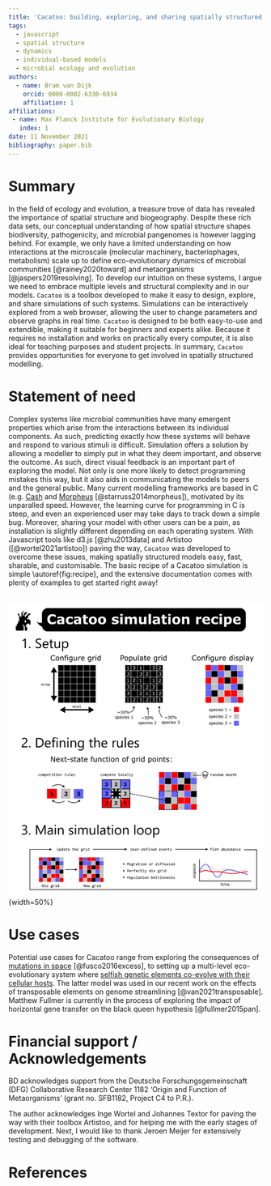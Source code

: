 ```yaml
---
title: 'Cacatoo: building, exploring, and sharing spatially structured models of biological systems'
tags:
  - javascript
  - spatial structure
  - dynamics
  - individual-based models
  - microbial ecology and evolution
authors:
  - name: Bram van Dijk
    orcid: 0000-0002-6330-6934
    affiliation: 1 
affiliations:
 - name: Max Planck Institute for Evolutionary Biology
   index: 1 
date: 11 November 2021
bibliography: paper.bib
---
```



# Summary

In the field of ecology and evolution, a treasure trove of data has revealed the importance of spatial structure and biogeography. Despite these rich data sets, our conceptual understanding of how spatial structure shapes biodiversity, pathogenicity, and microbial pangenomes is however lagging behind. For example, we only have a limited understanding on how interactions at the microscale (molecular machinery, bacteriophages, metabolism) scale up to define eco-evolutionary dynamics of microbial communities [@rainey2020toward] and metaorganisms [@jaspers2019resolving]. To develop our intuition on these systems, I argue we need to embrace multiple levels and structural complexity and in our models. `Cacatoo` is a toolbox developed to make it easy to design, explore, and share simulations of such systems. Simulations can be interactively explored from a web browser, allowing the user to change parameters and observe graphs in real time. `Cacatoo` is designed to be both easy-to-use and extendible, making it suitable for beginners and experts alike. Because it requires no installation and works on practically every computer, it is also ideal for teaching purposes and student projects. In summary, `Cacatoo` provides opportunities for everyone to get involved in spatially structured modelling.

# Statement of need

Complex systems like microbial communities have many emergent properties which arise from the interactions between its individual components. As such, predicting exactly how these systems will behave and respond to various stimuli is difficult. Simulation offers a solution by allowing a modeller to simply put in what they deem important, and observe the outcome. As such, direct visual feedback is an important part of exploring the model. Not only is one more likely to detect programming mistakes this way, but it also aids in communicating the models to peers and the general public. Many current modelling frameworks are based in C (e.g. [Cash](https://tbb.bio.uu.nl/rdb/software.html) and [Morpheus](https://academic.oup.com/bioinformatics/article-abstract/30/9/1331/234757) [@starruss2014morpheus]), motivated by its unparalled speed. However, the learning curve for programming in C is steep, and even an experienced user may take days to track down a simple bug. Moreover, sharing your model with other users can be a pain, as installation is slightly different depending on each operating system. With Javascript tools like d3.js [@zhu2013data] and Artistoo ([@wortel2021artistoo]) paving the way, `Cacatoo` was developed to overcome these issues, making spatially structured models easy, fast, sharable, and customisable. The basic recipe of a Cacatoo simulation is simple \autoref{fig:recipe}, and the extensive documentation comes with plenty of examples to get started right away!<br><br>

![The basic recipe of a Cacatoo simulation contains three ingredients: 1) setup, 2) defining the rules, and 3) setting up the main simulation loop.\label{fig:recipe}](../images/cacatoo_recipe.png){width=50%}

# Use cases

Potential use cases for Cacatoo range from exploring the consequences of [mutations in space](https://bramvandijk88.github.io/cacatoo/example_mutational_jackpot.html) [@fusco2016excess], to setting up a multi-level eco-evolutionary system where [selfish genetic elements co-evolve with their cellular hosts](https://bramvandijk88.github.io/cacatoo/TEs_streamlining/). The latter model was used in our recent work on the effects of transposable elements on genome streamlining [@van2021transposable]. Matthew Fullmer is currently in the process of exploring the impact of horizontal gene transfer on the black queen hypothesis [@fullmer2015pan].

# Financial support / Acknowledgements

BD acknowledges support from the Deutsche Forschungsgemeinschaft (DFG) Collaborative Research Center 1182
‘Origin and Function of Metaorganisms’ (grant no. SFB1182, Project C4 to P.R.).

The author acknowledges Inge Wortel and Johannes Textor for paving the way with their toolbox Artistoo, and for helping me with the early stages of development. Next, I would like to thank Jeroen Meijer for extensively testing and debugging of the software. 

# References